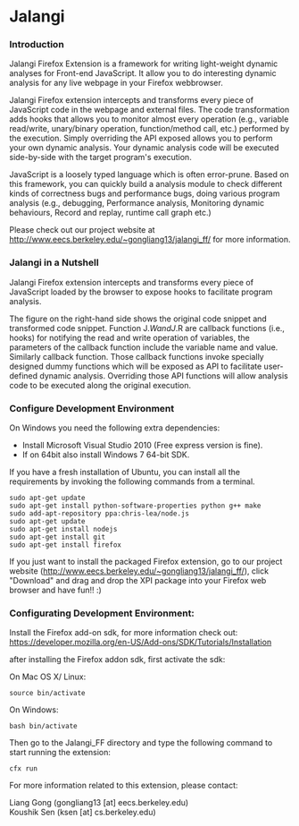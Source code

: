 Jalangi
=======
### Introduction

Jalangi Firefox Extension is a framework for writing light-weight dynamic analyses for Front-end JavaScript. It allow you to do interesting dynamic analysis for any live webpage in your Firefox webbrowser.

Jalangi Firefox extension intercepts and transforms every piece of JavaScript code in the webpage and external files. The code transformation adds hooks that allows you to monitor almost every operation (e.g., variable read/write, unary/binary operation, function/method call, etc.) performed by the execution. Simply overriding the API exposed allows you to perform your own dynamic analysis. Your dynamic analysis code will be executed side-by-side with the target program's execution.

JavaScript is a loosely typed language which is often error-prune. Based on this framework, you can quickly build a analysis module to check different kinds of correctness bugs and performance bugs, doing various program analysis (e.g., debugging, Performance analysis, Monitoring dynamic behaviours, Record and replay, runtime call graph etc.)

Please check out our project website at http://www.eecs.berkeley.edu/~gongliang13/jalangi_ff/ for more information. 

### Jalangi in a Nutshell

Jalangi Firefox extension intercepts and transforms every piece of JavaScript loaded by the browser to expose hooks to facilitate program analysis.

The figure on the right-hand side shows the original code snippet and transformed code snippet. Function J$.W and J$.R are callback functions (i.e., hooks) for notifying the read and write operation of variables, the parameters of the callback function include the variable name and value. Similarly callback function. Those callback functions invoke specially designed dummy functions which will be exposed as API to facilitate user-defined dynamic analysis. Overriding those API functions will allow analysis code to be executed along the original execution. 

### Configure Development Environment

On Windows you need the following extra dependencies:

  * Install Microsoft Visual Studio 2010 (Free express version is fine).
  * If on 64bit also install Windows 7 64-bit SDK.

If you have a fresh installation of Ubuntu, you can install all the requirements by invoking the following commands from a terminal.

    sudo apt-get update
    sudo apt-get install python-software-properties python g++ make
    sudo add-apt-repository ppa:chris-lea/node.js
    sudo apt-get update
    sudo apt-get install nodejs
    sudo apt-get install git
    sudo apt-get install firefox

If you just want to install the packaged Firefox extension, go to our project website (http://www.eecs.berkeley.edu/~gongliang13/jalangi_ff/), click "Download" and drag and drop the XPI package into your Firefox web browser and have fun!! :)

### Configurating Development Environment:
Install the Firefox add-on sdk, for more information check out:
https://developer.mozilla.org/en-US/Add-ons/SDK/Tutorials/Installation

after installing the Firefox addon sdk, first activate the sdk:

On Mac OS X/ Linux:

    source bin/activate

On Windows:

    bash bin/activate

Then go to the Jalangi_FF directory and type the following command to start running the extension:

    cfx run

For more information related to this extension, please contact:

Liang Gong (gongliang13 [at] eecs.berkeley.edu)  
Koushik Sen (ksen [at] cs.berkeley.edu)
